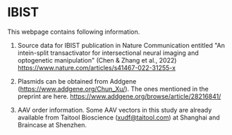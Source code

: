 # IBIST
This webpage contains following information.
1) Source data for IBIST publication in Nature Communication entitled "An intein-split transactivator for intersectional neural imaging and optogenetic manipulation"  (Chen & Zhang et al., 2022) https://www.nature.com/articles/s41467-022-31255-x 


2) Plasmids can be obtained from Addgene (https://www.addgene.org/Chun_Xu/).
The ones mentioned in the preprint are here. https://www.addgene.org/browse/article/28216841/

3) AAV order information.
Some AAV vectors in this study are already available from Taitool Bioscience (xudf@taitool.com) at Shanghai and Braincase at Shenzhen.

